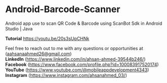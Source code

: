 # Android-Barcode-Scanner
Android app use to scan QR Code &amp; Barcode using ScanBot Sdk in Android Studio | Java

**Tutorial** https://youtu.be/20s3sUpCHNk

Feel free to reach out to me with any questions or opportunities at (aahsanaahmed26@gmail.com)  
**LinkedIn** (https://www.linkedin.com/in/ahsan-ahmed-39544b246/)  
**Facebook** (https://www.facebook.com/profile.php?id=100083917520174)  
**YouTube** (https://www.youtube.com/@mobileappdevelopment4343)  
**Instagram** (https://www.instagram.com/ahsanahmed_03/)
